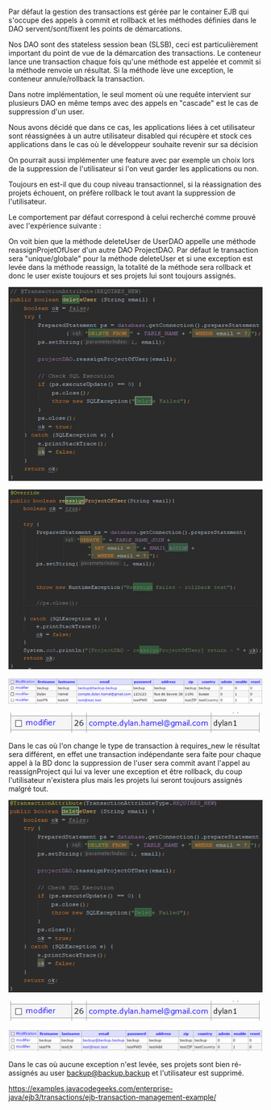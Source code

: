 Par défaut la gestion des transactions est gérée par le container EJB qui s'occupe des appels à commit et rollback et les méthodes définies dans le DAO servent/sont/fixent les points de démarcations.

Nos DAO sont des stateless session bean (SLSB), ceci est particulièrement important du point de vue de la démarcation des transactions. Le conteneur lance une transaction chaque fois qu'une méthode est appelée et commit si la méthode renvoie un résultat. Si la méthode lève une exception, le conteneur annule/rollback la transaction.

Dans notre implémentation, le seul moment où une requête intervient sur plusieurs DAO en même temps avec des appels en "cascade" est le cas de suppression d'un user.

Nous avons décidé que dans ce cas, les applications liées à cet utilisateur sont réassignées à un autre utilisateur disabled qui récupère et stock ces applications dans le cas où le développeur souhaite revenir sur sa décision

On pourrait aussi implémenter une feature avec par exemple un choix lors de la suppression de l'utilisateur si l'on veut garder les applications ou non.



Toujours en est-il que du coup niveau transactionnel, si la réassignation des projets échouent, on préfère rollback le tout avant la suppression de l'utilisateur.



Le comportement par défaut correspond à celui recherché comme prouvé avec l'expérience suivante :

On voit bien que la méthode deleteUser de UserDAO appelle une méthode reassignProjetOfUser d'un autre DAO ProjectDAO. Par défaut le transaction sera "unique/globale" pour la méthode deleteUser et si une exception est levée dans la méthode reassign, la totalité de la méthode sera rollback et donc le user existe toujours et ses projets lui sont toujours assignés.

![deleteUser-defaultTransaction](..\defaultTransaction\deleteUser-defaultTransaction.jpg)

![reassignProjectOfUser-defaultTransaction](..\defaultTransaction\reassignProjectOfUser-defaultTransaction.jpg)

![adminer-user](..\defaultTransaction\adminer-user.png)

![adminer-projectuser](..\defaultTransaction\adminer-projectuser.png)

Dans le cas où l'on change le type de transaction à requires_new le résultat sera différent, en effet une transaction indépendante sera faite pour chaque appel à la BD donc la suppression de l'user sera commit avant l'appel au reassignProject qui lui va lever une exception et être rollback, du coup l'utilisateur n'existera plus mais les projets lui seront toujours assignés malgré tout.

![deleteUser](..\requiresNew\deleteUser.png)

![adminer-projectuser](..\requiresNew\adminer-projectuser.png)

![adminer_user](..\requiresNew\adminer_user.png)



Dans le cas où aucune exception n'est levée, ses projets sont bien ré-assignés au user backup@backup.backup et l'utilisateur est supprimé.



https://examples.javacodegeeks.com/enterprise-java/ejb3/transactions/ejb-transaction-management-example/